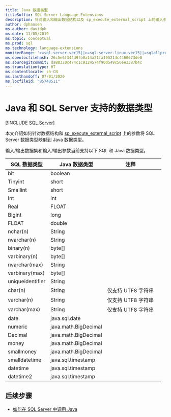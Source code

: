 ```yaml
---
title: Java 数据类型
titleSuffix: SQL Server Language Extensions
description: 针对输入和输出数据结构以及 sp_execute_external_script 上的输入参数，将数据类型从 Java 映射到 SQL Server。
author: dphansen
ms.author: davidph
ms.date: 11/05/2019
ms.topic: conceptual
ms.prod: sql
ms.technology: language-extensions
monikerRange: '>=sql-server-ver15||>=sql-server-linux-ver15||=sqlallproducts-allversions'
ms.openlocfilehash: 26c5e6f344d9fb0a14a21fa195214c4460673de0
ms.sourcegitcommit: da88320c474c1c9124574f90d549c50ee3387b4c
ms.translationtype: HT
ms.contentlocale: zh-CN
ms.lasthandoff: 07/01/2020
ms.locfileid: "85748511"
---
```

# <a name="java-and-sql-server-supported-data-types"></a>Java 和 SQL Server 支持的数据类型
 [!INCLUDE [SQL Server](../../includes/applies-to-version/sqlserver.md)]

本文介绍如何针对数据结构和 [sp_execute_external_script](https://docs.microsoft.com/sql/relational-databases/system-stored-procedures/sp-execute-external-script-transact-sql) 上的参数将 SQL Server 数据类型映射到 Java 数据类型。

输入/输出数据集和输入/输出参数当前支持以下 SQL 和 Java 数据类型。

| SQL 数据类型        | Java 数据类型 | 注释 | |
| ------------- |-------------|-|-|
| bit      | boolean | | |
| Tinyint      | short      | | |
| Smallint | short      | | |
| Int | int      | | |
| Real | FLOAT      | | |
| Bigint | long      | | |
| FLOAT | double      | | |
| nchar(n) | String      | | |
| nvarchar(n) | String      | | |
| binary(n) | byte[]      | | |
| varbinary(n) | byte[]      | | |
| nvarchar(max) | String      | | |
| varbinary(max) | byte[]      | | |
| uniqueidentifier | String | | |
| char(n) | String | 仅支持 UTF8 字符串 | |
| varchar(n) | String | 仅支持 UTF8 字符串 | |
| varchar(max) | String | 仅支持 UTF8 字符串 | |
| date | java.sql.date  | | |
| numeric | java.math.BigDecimal  | | |
| Decimal | java.math.BigDecimal  | | |
| money | java.math.BigDecimal  | | |
| smallmoney | java.math.BigDecimal  | | |
| smalldatetime | java.sql.timestamp  | | |
| datetime | java.sql.timestamp  | | |
| datetime2 | java.sql.timestamp  | | |


## <a name="next-steps"></a>后续步骤

+ [如何在 SQL Server 中调用 Java](../how-to/call-java-from-sql.md)
